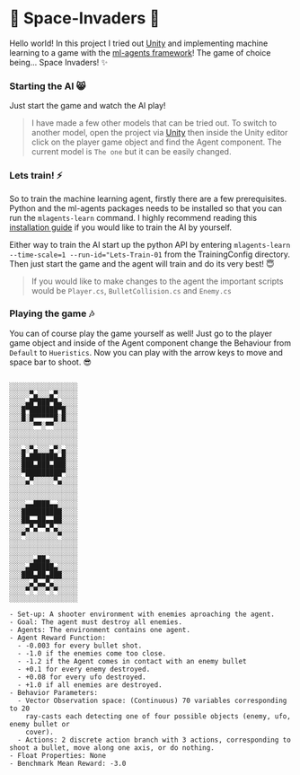 # 👾 Space-Invaders 👾
Hello world! In this project I tried out [Unity](https://unity.com/pages/unity-pro-buy-now?ds_rl=1295837&gclid=CjwKCAiAyfybBhBKEiwAgtB7fm7x9Pt-VpRfCr2USuDxuxxqBiMYTYaZIgE4l8B_yjF5fWM-FJle0RoCbO8QAvD_BwE&gclsrc=aw.ds) and implementing machine learning to a game with the [ml-agents framework](https://github.com/Unity-Technologies/ml-agents)! The game of choice being... Space Invaders! ✨ 

### Starting the AI 😸
Just start the game and watch the AI play! 

> I have made a few other models that can be tried out. To switch to another model, open the project via [Unity](unity.com/download) then inside the Unity editor click on the player game object and find the Agent component. The current model is ``The one`` but it can be easily changed.

### Lets train! ⚡️
So to train the machine learning agent, firstly there are a few prerequisites. Python and the ml-agents packages needs to be installed so that you can run the ``mlagents-learn`` command. I highly recommend reading this [installation guide](https://github.com/Unity-Technologies/ml-agents/blob/main/docs/Installation.md) if you would like to train the AI by yourself. 

Either way to train the AI start up the python API by entering ``mlagents-learn --time-scale=1 --run-id="Lets-Train-01`` from the TrainingConfig directory. Then just start the game and the agent will train and do its very best! 😇 

> If you would like to make changes to the agent the important scripts would be ``Player.cs``, ``BulletCollision.cs`` and ``Enemy.cs``

### Playing the game 🎶
You can of course play the game yourself as well! Just go to the player game object and inside of the Agent component change the Behaviour from ``Default`` to ``Hueristics``. Now you can play with the arrow keys to move and space bar to shoot. 😎
```

░░░░░░░░░░░░░░░░░
░░░░░▀▄░░░▄▀░░░░░
░░░░▄█▀███▀█▄░░░░
░░░█▀███████▀█░░░
░░░█░█▀▀▀▀▀█░█░░░
░░░░░░▀▀░▀▀░░░░░░
░░░░░░░░░░░░░░░░░
░░░░░░░░░░░░░░░░░
░░░▄░▀▄░░░▄▀░▄░░░
░░░█▄███████▄█░░░
░░░███▄███▄███░░░
░░░▀█████████▀░░░
░░░░▄▀░░░░░▀▄░░░░
░░░░░░░░░░░░░░░░░
░░░░░░░░░░░░░░░░░
░░░░▄▄████▄▄░░░░░
░░░██████████░░░░
░░░██▄▄██▄▄██░░░░
░░░░▄▀▄▀▀▄▀▄░░░░░
░░░▀░░░░░░░░▀░░░░
░░░░░░░░░░░░░░░░░
░░░░░░░░░░░░░░░░░
░░░░░░▄██▄░░░░░░░
░░░░▄██████▄░░░░░
░░░███▄██▄███░░░░
░░░░░▄▀▄▄▀▄░░░░░░
░░░░▀░▀░░▀░▀░░░░░
░░░░░░░░░░░░░░░░░

- Set-up: A shooter environment with enemies aproaching the agent.
- Goal: The agent must destroy all enemies.
- Agents: The environment contains one agent.
- Agent Reward Function:
  - -0.003 for every bullet shot.
  - -1.0 if the enemies come too close.
  - -1.2 if the Agent comes in contact with an enemy bullet
  - +0.1 for every enemy destroyed.
  - +0.08 for every ufo destroyed.
  - +1.0 if all enemies are destroyed.
- Behavior Parameters:
  - Vector Observation space: (Continuous) 70 variables corresponding to 20
    ray-casts each detecting one of four possible objects (enemy, ufo, enemy bullet or
    cover).
  - Actions: 2 discrete action branch with 3 actions, corresponding to shoot a bullet, move along one axis, or do nothing.
- Float Properties: None
- Benchmark Mean Reward: -3.0
